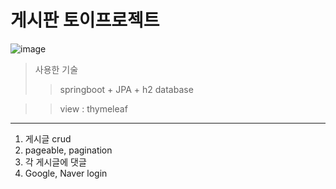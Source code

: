 # 게시판 토이프로젝트

![image](https://user-images.githubusercontent.com/45328298/223962254-8bfcc7db-4011-400c-a255-110c1e2a53a4.png)

> 사용한 기술
>> springboot + JPA + h2 database

>> view : thymeleaf

* * *
1. 게시글 crud
2. pageable, pagination
3. 각 게시글에 댓글
4. Google, Naver login

